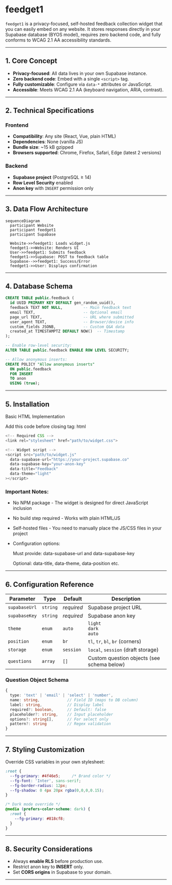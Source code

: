 # feedget1

`feedget1` is a privacy-focused, self-hosted feedback collection widget that you can easily embed on any website. It stores responses directly in your Supabase database (BYOS model), requires zero backend code, and fully conforms to WCAG 2.1 AA accessibility standards.

---

## 1. Core Concept

* **Privacy-focused**: All data lives in your own Supabase instance.
* **Zero backend code**: Embed with a single `<script>` tag.
* **Fully customizable**: Configure via `data-*` attributes or JavaScript.
* **Accessible**: Meets WCAG 2.1 AA (keyboard navigation, ARIA, contrast).

---

## 2. Technical Specifications

### Frontend

* **Compatibility**: Any site (React, Vue, plain HTML)
* **Dependencies**: None (vanilla JS)
* **Bundle size**: \~15 kB gzipped
* **Browsers supported**: Chrome, Firefox, Safari, Edge (latest 2 versions)

### Backend

* **Supabase project** (PostgreSQL ≥ 14)
* **Row Level Security** enabled
* **Anon key** with `INSERT` permission only

---

## 3. Data Flow Architecture

```mermaid
sequenceDiagram
  participant Website
  participant feedget1
  participant Supabase

  Website->>feedget1: Loads widget.js
  feedget1->>Website: Renders UI
  User->>feedget1: Submits feedback
  feedget1->>Supabase: POST to feedback table
  Supabase-->>feedget1: Success/Error
  feedget1->>User: Displays confirmation
```

---

## 4. Database Schema

```sql
CREATE TABLE public.feedback (
  id UUID PRIMARY KEY DEFAULT gen_random_uuid(),
  feedback TEXT NOT NULL,         -- Main feedback text
  email TEXT,                     -- Optional email
  page_url TEXT,                  -- URL where submitted
  user_agent TEXT,                -- Browser/device info
  custom_fields JSONB,            -- Custom Q&A data
  created_at TIMESTAMPTZ DEFAULT NOW()  -- Timestamp
);

-- Enable row-level security:
ALTER TABLE public.feedback ENABLE ROW LEVEL SECURITY;

-- Allow anonymous inserts:
CREATE POLICY "Allow anonymous inserts"
  ON public.feedback
  FOR INSERT
  TO anon
  USING (true);
```

---

## 5. Installation
Basic HTML Implementation

Add this code before closing </body> tag:
html
```javascript
<!-- Required CSS -->
<link rel="stylesheet" href="path/to/widget.css">

<!-- Widget script -->
<script src="path/to/widget.js" 
  data-supabase-url="https://your-project.supabase.co"
  data-supabase-key="your-anon-key"
  data-title="Feedback"
  data-theme="light"
></script>
```
### Important Notes:

*    No NPM package - The widget is designed for direct JavaScript inclusion

*    No build step required - Works with plain HTML/JS

*    Self-hosted files - You need to manually place the JS/CSS files in your project

*    Configuration options:

        Must provide: data-supabase-url and data-supabase-key

        Optional: data-title, data-theme, data-position etc.

---

## 6. Configuration Reference

| Parameter     | Type     | Default    | Description                                |
| ------------- | -------- | ---------- | ------------------------------------------ |
| `supabaseUrl` | `string` | *required* | Supabase project URL                       |
| `supabaseKey` | `string` | *required* | Supabase anon key                          |
| `theme`       | `enum`   | `auto`     | `light`<br>`dark`<br>`auto`                |
| `position`    | `enum`   | `br`       | `tl`, `tr`, `bl`, `br` (corners)           |
| `storage`     | `enum`   | `session`  | `local`, `session` (draft storage)         |
| `questions`   | `array`  | `[]`       | Custom question objects (see schema below) |

### Question Object Schema

```typescript
{
  type: 'text' | 'email' | 'select' | 'number',
  name: string,            // Field ID (maps to DB column)
  label: string,           // Display label
  required?: boolean,      // Default: false
  placeholder?: string,    // Input placeholder
  options?: string[],      // For select only
  pattern?: string         // Regex validation
}
```

---

## 7. Styling Customization

Override CSS variables in your own stylesheet:

```css
:root {
  --fg-primary: #4f46e5;     /* Brand color */
  --fg-font: 'Inter', sans-serif;
  --fg-border-radius: 12px;
  --fg-shadow: 0 4px 20px rgba(0,0,0,0.15);
}

/* Dark mode override */
@media (prefers-color-scheme: dark) {
  :root {
    --fg-primary: #818cf8;
  }
}
```

---

## 8. Security Considerations

* Always **enable RLS** before production use.
* Restrict anon key to **INSERT** only.
* Set **CORS origins** in Supabase to your domain.

---
